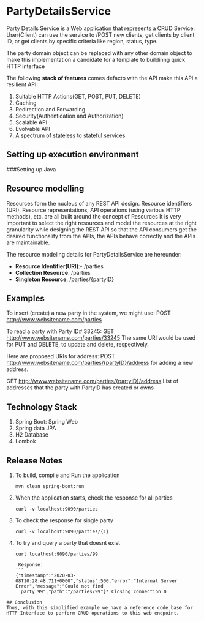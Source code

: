 # PartyDetailsService
Party Details Service is a Web application that represents a CRUD Service. User(Client) can use the service to /POST new clients, get clients by client ID, or get clients by specific criteria like region, status, type.

The party domain object can be replaced with any other domain object to make this implementation a candidate for a template to buildinng quick HTTP interface

The following **stack of features** comes defacto with the API make this API a resilient API:

1. Suitable HTTP Actions(GET, POST, PUT, DELETE)
2. Caching
3. Redirection and Forwarding
4. Security(Authentication and Authorization)
5. Scalable API
6. Evolvable API
7. A spectrum of stateless to stateful services

## Setting up execution environment
###Setting up Java

## Resource modelling
Resources form the nucleus of any REST API design. Resource identifiers (URI), Resource representations, API operations 
(using various HTTP methods), etc. are all built around the concept of Resources 
It is very important to select the right resources and model the resources at the right granularity while designing the 
REST API so that the API consumers get the desired functionality from the APIs, the APIs behave correctly and the APIs are maintainable.

The resource modeling details for PartyDetailsService are hereunder: 

- **Resource Identifier(URI)**:- /parties
- **Collection Resource**: /parties
- **Singleton Resource**: /parties/{partyID}

## Examples
To insert (create) a new party in the system, we might use:
POST http://www.websitename.com/parties

To read a party with Party ID# 33245:
GET http://www.websitename.com/parties/33245 The same URI would be used for PUT and DELETE, to update and delete, respectively.

Here are proposed URIs for address:
POST http://www.websitename.com/parties/{partyID}/address for adding a new address.

GET http://www.websitename.com/parties/{partyID}/address
List of addresses that the party with PartyID has created or owns

## Technology Stack
1. Spring Boot: Spring Web
2. Spring data JPA
3. H2 Database
4. Lombok


## Release Notes
1. To build, compile and Run the application
    ```
    mvn clean spring-boot:run
    ```
2. When the application starts, check the response for all parties
    ```
    curl -v localhost:9090/parties
    ```
3. To check the response for single party
    ```
    curl -v localhost:9090/parties/{1}
    ```
4. To try and query a party that doesnt exist
    ```
    curl localhost:9090/parties/99
    ```
        Response:
       ```
       {"timestamp":"2020-03-08T10:28:48.711+0000","status":500,"error":"Internal Server Error","message":"Could not find
         party 99","path":"/parties/99"}* Closing connection 0      
```
## Conclusion
Thus, with this simplified example we have a reference code base for HTTP Interface to perform CRUD operations to this web endpoint.

